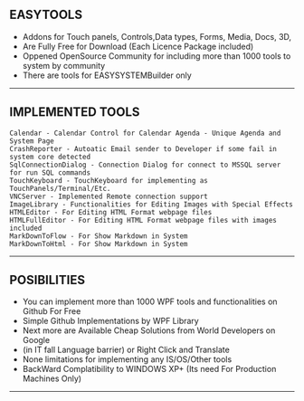 ﻿## EASYTOOLS      
* Addons for Touch panels, Controls,Data types, Forms, Media, Docs, 3D,
* Are Fully Free for Download (Each Licence Package included)
* Oppened OpenSource Community for including more than 1000 tools to system by community
* There are tools for EASYSYSTEMBuilder only

---

## IMPLEMENTED TOOLS
    Calendar - Calendar Control for Calendar Agenda - Unique Agenda and System Page
    CrashReporter - Autoatic Email sender to Developer if some fail in system core detected
    SqlConnectionDialog - Connection Dialog for connect to MSSQL server for run SQL commands
    TouchKeyboard - TouchKeyboard for implementing as TouchPanels/Terminal/Etc.
    VNCServer - Implemented Remote connection support
    ImageLibrary - Functionalities for Editing Images with Special Effects
    HTMLEditor - For Editing HTML Format webpage files
    HTMLFullEditor - For Editing HTML Format webpage files with images included  
    MarkDownToFlow - For Show Markdown in System
    MarkDownToHtml - For Show Markdown in System

---

## POSIBILITIES
* You can implement more than 1000 WPF tools and functionalities on Github For Free
* Simple Github Implementations by WPF Library
* Next more are Available Cheap Solutions from World Developers on Google 
* (in IT fall Language barrier) or Right Click and Translate
* None limitations for implementing any IS/OS/Other tools
* BackWard Complatibility to WINDOWS XP+ (Its need For Production Machines Only)

---



